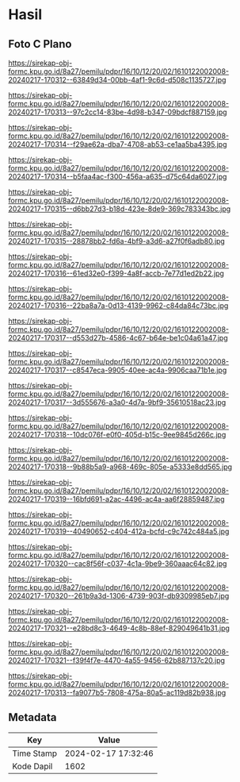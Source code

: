 # Hasil

## Foto C Plano

https://sirekap-obj-formc.kpu.go.id/8a27/pemilu/pdpr/16/10/12/20/02/1610122002008-20240217-170312--63849d34-00bb-4af1-9c6d-d508c1135727.jpg

https://sirekap-obj-formc.kpu.go.id/8a27/pemilu/pdpr/16/10/12/20/02/1610122002008-20240217-170313--97c2cc14-83be-4d98-b347-09bdcf887159.jpg

https://sirekap-obj-formc.kpu.go.id/8a27/pemilu/pdpr/16/10/12/20/02/1610122002008-20240217-170314--f29ae62a-dba7-4708-ab53-ce1aa5ba4395.jpg

https://sirekap-obj-formc.kpu.go.id/8a27/pemilu/pdpr/16/10/12/20/02/1610122002008-20240217-170314--b5faa4ac-f300-456a-a635-d75c64da6027.jpg

https://sirekap-obj-formc.kpu.go.id/8a27/pemilu/pdpr/16/10/12/20/02/1610122002008-20240217-170315--d6bb27d3-b18d-423e-8de9-369c783343bc.jpg

https://sirekap-obj-formc.kpu.go.id/8a27/pemilu/pdpr/16/10/12/20/02/1610122002008-20240217-170315--28878bb2-fd6a-4bf9-a3d6-a27f0f6adb80.jpg

https://sirekap-obj-formc.kpu.go.id/8a27/pemilu/pdpr/16/10/12/20/02/1610122002008-20240217-170316--61ed32e0-f399-4a8f-accb-7e77d1ed2b22.jpg

https://sirekap-obj-formc.kpu.go.id/8a27/pemilu/pdpr/16/10/12/20/02/1610122002008-20240217-170316--22ba8a7a-0d13-4139-9962-c84da84c73bc.jpg

https://sirekap-obj-formc.kpu.go.id/8a27/pemilu/pdpr/16/10/12/20/02/1610122002008-20240217-170317--d553d27b-4586-4c67-b64e-be1c04a61a47.jpg

https://sirekap-obj-formc.kpu.go.id/8a27/pemilu/pdpr/16/10/12/20/02/1610122002008-20240217-170317--c8547eca-9905-40ee-ac4a-9906caa71b1e.jpg

https://sirekap-obj-formc.kpu.go.id/8a27/pemilu/pdpr/16/10/12/20/02/1610122002008-20240217-170317--3d555676-a3a0-4d7a-9bf9-35610518ac23.jpg

https://sirekap-obj-formc.kpu.go.id/8a27/pemilu/pdpr/16/10/12/20/02/1610122002008-20240217-170318--10dc076f-e0f0-405d-b15c-9ee9845d266c.jpg

https://sirekap-obj-formc.kpu.go.id/8a27/pemilu/pdpr/16/10/12/20/02/1610122002008-20240217-170318--9b88b5a9-a968-469c-805e-a5333e8dd565.jpg

https://sirekap-obj-formc.kpu.go.id/8a27/pemilu/pdpr/16/10/12/20/02/1610122002008-20240217-170319--16bfd691-a2ac-4496-ac4a-aa6f28859487.jpg

https://sirekap-obj-formc.kpu.go.id/8a27/pemilu/pdpr/16/10/12/20/02/1610122002008-20240217-170319--40490652-c404-412a-bcfd-c9c742c484a5.jpg

https://sirekap-obj-formc.kpu.go.id/8a27/pemilu/pdpr/16/10/12/20/02/1610122002008-20240217-170320--cac8f56f-c037-4c1a-9be9-360aaac64c82.jpg

https://sirekap-obj-formc.kpu.go.id/8a27/pemilu/pdpr/16/10/12/20/02/1610122002008-20240217-170320--261b9a3d-1306-4739-903f-db9309985eb7.jpg

https://sirekap-obj-formc.kpu.go.id/8a27/pemilu/pdpr/16/10/12/20/02/1610122002008-20240217-170321--e28bd8c3-4649-4c8b-88ef-829049641b31.jpg

https://sirekap-obj-formc.kpu.go.id/8a27/pemilu/pdpr/16/10/12/20/02/1610122002008-20240217-170321--f39f4f7e-4470-4a55-9456-62b887137c20.jpg

https://sirekap-obj-formc.kpu.go.id/8a27/pemilu/pdpr/16/10/12/20/02/1610122002008-20240217-170313--fa9077b5-7808-475a-80a5-ac119d82b938.jpg


## Metadata

| Key        | Value               |
| ---------- | ------------------- |
| Time Stamp | 2024-02-17 17:32:46 |
| Kode Dapil | 1602                |



